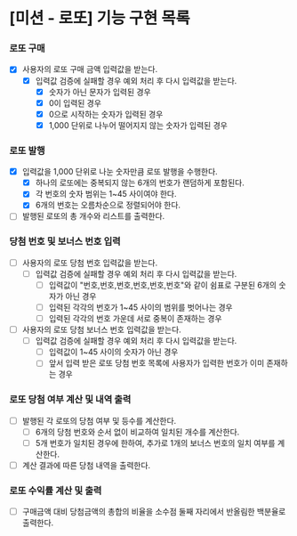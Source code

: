 # [미션 - 로또] 기능 구현 목록

### 로또 구매

- [x] 사용자의 로또 구매 금액 입력값을 받는다.
  - [x] 입력값 검증에 실패할 경우 예외 처리 후 다시 입력값을 받는다.
    - [x] 숫자가 아닌 문자가 입력된 경우
    - [x] 0이 입력된 경우
    - [x] 0으로 시작하는 숫자가 입력된 경우
    - [x] 1,000 단위로 나누어 떨어지지 않는 숫자가 입력된 경우

### 로또 발행

- [x] 입력값을 1,000 단위로 나눈 숫자만큼 로또 발행을 수행한다.
  - [x] 하나의 로또에는 중복되지 않는 6개의 번호가 랜덤하게 포함된다.
  - [x] 각 번호의 숫자 범위는 1~45 사이여야 한다.
  - [x] 6개의 번호는 오름차순으로 정렬되어야 한다.
- [ ] 발행된 로또의 총 개수와 리스트를 출력한다.

### 당첨 번호 및 보너스 번호 입력

- [ ] 사용자의 로또 당첨 번호 입력값을 받는다.
  - [ ] 입력값 검증에 실패할 경우 예외 처리 후 다시 입력값을 받는다.
    - [ ] 입력값이 "번호,번호,번호,번호,번호,번호"와 같이 쉼표로 구분된 6개의 숫자가 아닌 경우
    - [ ] 입력된 각각의 번호가 1~45 사이의 범위를 벗어나는 경우
    - [ ] 입력된 각각의 번호 가운데 서로 중복이 존재하는 경우
- [ ] 사용자의 로또 당첨 보너스 번호 입력값을 받는다.
  - [ ] 입력값 검증에 실패할 경우 예외 처리 후 다시 입력값을 받는다.
    - [ ] 입력값이 1~45 사이의 숫자가 아닌 경우
    - [ ] 앞서 입력 받은 로또 당첨 번호 목록에 사용자가 입력한 번호가 이미 존재하는 경우

### 로또 당첨 여부 계산 및 내역 출력

- [ ] 발행된 각 로또의 당첨 여부 및 등수를 계산한다.
  - [ ] 6개의 당첨 번호와 순서 없이 비교하여 일치된 개수를 계산한다.
  - [ ] 5개 번호가 일치된 경우에 한하여, 추가로 1개의 보너스 번호의 일치 여부를 계산한다.
- [ ] 계산 결과에 따른 당첨 내역을 출력한다.

### 로또 수익률 계산 및 출력

- [ ] 구매금액 대비 당첨금액의 총합의 비율을 소수점 둘째 자리에서 반올림한 백분율로 출력한다.

